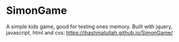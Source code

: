 # SimonGame
A simple kids game, good for testing ones memory.
Built with jquery, javascript, html and css: https://ihashmatullah.github.io/SimonGame/
